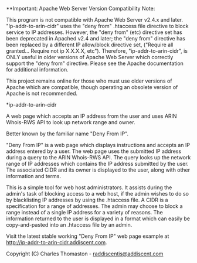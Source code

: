 **Important: Apache Web Server Version Compatibility Note:

  This program is not compatible with Apache Web Server v2.4.x and later.  "Ip-addr-to-arin-cidr" uses the "deny from" .htaccess file directive to block service to IP addresses.  However, the "deny from" (etc) directive set has been deprecated in Apached v2.4 and later; the "deny from" directive has been replaced by a different IP allow/block directive set, ("Require all granted... Require not ip X.X.X.X, etc").  Therefore, "ip-addr-to-arin-cidr", is ONLY useful in older versions of Apache Web Server which correctly support the "deny from" directive.  Please see the Apache documentation for additional information.
  
  This project remains online for those who must use older versions of Apache which are compatible, though operating an obsolete version of Apache is not recommended.

*ip-addr-to-arin-cidr

A web page which accepts an IP address from the user and uses ARIN Whois-RWS API to look up network range and owner.

Better known by the familiar name "Deny From IP".

"Deny From IP" is a web page which displays instructions and accepts an IP address entered by a user.  The web page uses the submitted IP address during a query to the ARIN Whois-RWS API.  The query looks up the network range of IP addresses which contains the IP address submitted by the user.  The associated CIDR and its owner is displayed to the user, along with other information and terms.

This is a simple tool for web host administrators.  It assists during the admin's task of blocking access to a web host, if the admin wishes to do so by blacklisting IP addresses by using the .htaccess file.  A CIDR is a specification for a range of addresses.  The admin may choose to block a range instead of a single IP address for a variety of reasons.  The information returned to the user is displayed in a format which can easily be copy-and-pasted into an .htaccess file by an admin.

Visit the latest stable working "Deny From IP" web page example at http://ip-addr-to-arin-cidr.addiscent.com.

Copyright (C) Charles Thomaston - raddiscentis@addiscent.com
